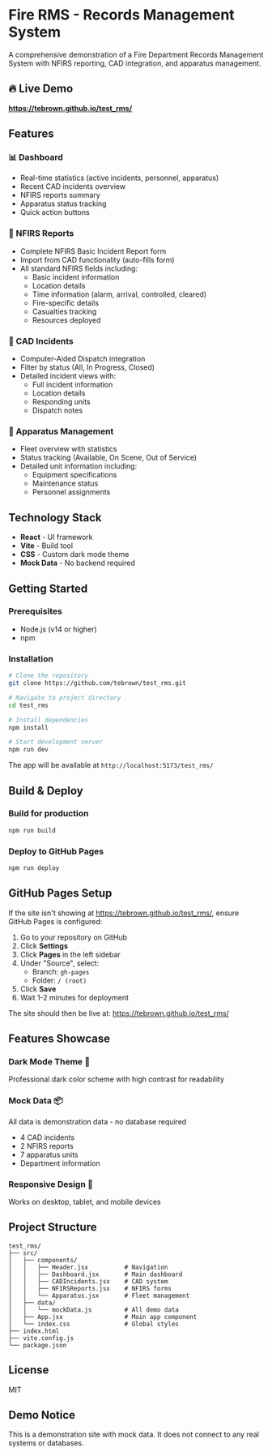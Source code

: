 # Fire RMS - Records Management System

A comprehensive demonstration of a Fire Department Records Management System with NFIRS reporting, CAD integration, and apparatus management.

## 🔥 Live Demo

**https://tebrown.github.io/test_rms/**

## Features

### 📊 Dashboard
- Real-time statistics (active incidents, personnel, apparatus)
- Recent CAD incidents overview
- NFIRS reports summary
- Apparatus status tracking
- Quick action buttons

### 📝 NFIRS Reports
- Complete NFIRS Basic Incident Report form
- Import from CAD functionality (auto-fills form)
- All standard NFIRS fields including:
  - Basic incident information
  - Location details
  - Time information (alarm, arrival, controlled, cleared)
  - Fire-specific details
  - Casualties tracking
  - Resources deployed

### 🚨 CAD Incidents
- Computer-Aided Dispatch integration
- Filter by status (All, In Progress, Closed)
- Detailed incident views with:
  - Full incident information
  - Location details
  - Responding units
  - Dispatch notes

### 🚒 Apparatus Management
- Fleet overview with statistics
- Status tracking (Available, On Scene, Out of Service)
- Detailed unit information including:
  - Equipment specifications
  - Maintenance status
  - Personnel assignments

## Technology Stack

- **React** - UI framework
- **Vite** - Build tool
- **CSS** - Custom dark mode theme
- **Mock Data** - No backend required

## Getting Started

### Prerequisites
- Node.js (v14 or higher)
- npm

### Installation

```bash
# Clone the repository
git clone https://github.com/tebrown/test_rms.git

# Navigate to project directory
cd test_rms

# Install dependencies
npm install

# Start development server
npm run dev
```

The app will be available at `http://localhost:5173/test_rms/`

## Build & Deploy

### Build for production
```bash
npm run build
```

### Deploy to GitHub Pages
```bash
npm run deploy
```

## GitHub Pages Setup

If the site isn't showing at https://tebrown.github.io/test_rms/, ensure GitHub Pages is configured:

1. Go to your repository on GitHub
2. Click **Settings**
3. Click **Pages** in the left sidebar
4. Under "Source", select:
   - Branch: `gh-pages`
   - Folder: `/ (root)`
5. Click **Save**
6. Wait 1-2 minutes for deployment

The site should then be live at: https://tebrown.github.io/test_rms/

## Features Showcase

### Dark Mode Theme 🌙
Professional dark color scheme with high contrast for readability

### Mock Data 📦
All data is demonstration data - no database required
- 4 CAD incidents
- 2 NFIRS reports
- 7 apparatus units
- Department information

### Responsive Design 📱
Works on desktop, tablet, and mobile devices

## Project Structure

```
test_rms/
├── src/
│   ├── components/
│   │   ├── Header.jsx          # Navigation
│   │   ├── Dashboard.jsx       # Main dashboard
│   │   ├── CADIncidents.jsx    # CAD system
│   │   ├── NFIRSReports.jsx    # NFIRS forms
│   │   └── Apparatus.jsx       # Fleet management
│   ├── data/
│   │   └── mockData.js         # All demo data
│   ├── App.jsx                 # Main app component
│   └── index.css               # Global styles
├── index.html
├── vite.config.js
└── package.json
```

## License

MIT

## Demo Notice

This is a demonstration site with mock data. It does not connect to any real systems or databases.
